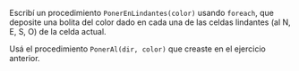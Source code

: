 Escribí un procedimiento `PonerEnLindantes(color)` usando `foreach`, que deposite una bolita del color dado en cada una de las celdas lindantes (al N, E, S, O) de la celda actual.

Usá el procedimiento `PonerAl(dir, color)` que creaste en el ejercicio anterior.
